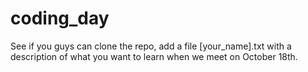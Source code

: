 coding_day
==========

See if you guys can clone the repo, add a file [your_name].txt with a description of what you want to learn when we meet on October 18th.
